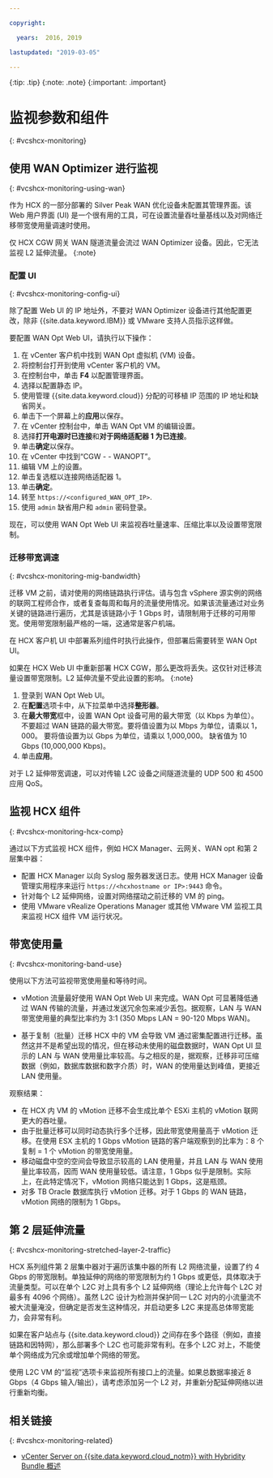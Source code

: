 ```yaml
---

copyright:

  years:  2016, 2019

lastupdated: "2019-03-05"

---
```


{:tip: .tip}
{:note: .note}
{:important: .important}

# 监视参数和组件
{: #vcshcx-monitoring}

## 使用 WAN Optimizer 进行监视
{: #vcshcx-monitoring-using-wan}

作为 HCX 的一部分部署的 Silver Peak WAN 优化设备未配置其管理界面。该 Web 用户界面 (UI) 是一个很有用的工具，可在设置流量吞吐量基线以及对网络迁移带宽使用量调速时使用。

仅 HCX CGW 网关 WAN 隧道流量会流过 WAN Optimizer 设备。因此，它无法监视 L2 延伸流量。
{:note}

### 配置 UI
{: #vcshcx-monitoring-config-ui}

除了配置 Web UI 的 IP 地址外，不要对 WAN Optimizer 设备进行其他配置更改，除非 {{site.data.keyword.IBM}} 或 VMware 支持人员指示这样做。   

要配置 WAN Opt Web UI，请执行以下操作：
1.	在 vCenter 客户机中找到 WAN Opt 虚拟机 (VM) 设备。
2.	将控制台打开到使用 vCenter 客户机的 VM。
3.	在控制台中，单击 **F4** 以配置管理界面。
4.	选择以配置静态 IP。
5.	使用管理 {{site.data.keyword.cloud}} 分配的可移植 IP 范围的 IP 地址和缺省网关。
6.	单击下一个屏幕上的**应用**以保存。
7.  在 vCenter 控制台中，单击 WAN Opt VM 的编辑设置。
8.	选择**打开电源时已连接**和**对于网络适配器 1 为已连接**。
9.	单击**确定**以保存。
10.	在 vCenter 中找到“CGW - <xxx> - WANOPT”。
11.	编辑 VM 上的设置。
12.	单击复选框以连接网络适配器 1。
13.	单击**确定**。
14.	转至 `https://<configured_WAN_OPT_IP>`.
15.	使用 `admin` 缺省用户和 `admin` 密码登录。

现在，可以使用 WAN Opt Web UI 来监视吞吐量速率、压缩比率以及设置带宽限制。

### 迁移带宽调速
{: #vcshcx-monitoring-mig-bandwidth}

迁移 VM 之前，请对使用的网络链路执行评估。请与包含 vSphere 源实例的网络的联网工程师合作，或者复查每周和每月的流量使用情况。如果该流量通过对业务关键的链路进行遍历，尤其是该链路小于 1 Gbps 时，请限制用于迁移的可用带宽。使用带宽限制最严格的一端，这通常是客户机端。

在 HCX 客户机 UI 中部署系列组件时执行此操作，但部署后需要转至 WAN Opt UI。

如果在 HCX Web UI 中重新部署 HCX CGW，那么更改将丢失。这仅针对迁移流量设置带宽限制。L2 延伸流量不受此设置的影响。
{:note}

1. 登录到 WAN Opt Web UI。
2. 在**配置**选项卡中，从下拉菜单中选择**整形器**。
3. 在**最大带宽**框中，设置 WAN Opt 设备可用的最大带宽（以 Kbps 为单位）。不要超过 WAN 链路的最大带宽。要将值设置为以 Mbps 为单位，请乘以 1，000。 要将值设置为以 Gbps 为单位，请乘以 1,000,000。 缺省值为 10 Gbps (10,000,000 Kbps)。
4. 单击**应用**。

对于 L2 延伸带宽调速，可以对传输 L2C 设备之间隧道流量的 UDP 500 和 4500 应用 QoS。

## 监视 HCX 组件
{: #vcshcx-monitoring-hcx-comp}

通过以下方式监视 HCX 组件，例如 HCX Manager、云网关、WAN opt 和第 2 层集中器：

- 配置 HCX Manager 以向 Syslog 服务器发送日志。使用 HCX Manager 设备管理实用程序来运行 `https://<hcxhostname or
IP>:9443` 命令。
- 针对每个 L2 延伸网络，设置对网络摆动之前迁移的 VM 的 ping。
- 使用 VMware vRealize Operations Manager 或其他 VMware VM 监视工具来监视 HCX 组件 VM 运行状况。

## 带宽使用量
{: #vcshcx-monitoring-band-use}

使用以下方法可监视带宽使用量和等待时间。

- vMotion 流量最好使用 WAN Opt Web UI 来完成。WAN Opt 可显著降低通过 WAN 传输的流量，并通过发送冗余包来减少丢包。据观察，LAN 与 WAN 带宽使用量的典型比率约为 3:1 (350 Mbps LAN = 90-120 Mbps WAN)。

- 基于复制（批量）迁移 HCX 中的 VM 会导致 VM 通过密集配置进行迁移。虽然这并不是希望出现的情况，但在移动未使用的磁盘数据时，WAN Opt UI 显示的 LAN 与 WAN 使用量比率较高。与之相反的是，据观察，迁移非可压缩数据（例如，数据库数据和数字介质）时，WAN 的使用量达到峰值，更接近 LAN 使用量。

观察结果：
- 在 HCX 内 VM 的 vMotion 迁移不会生成比单个 ESXi 主机的 vMotion 联网更大的吞吐量。
- 由于批量迁移可以同时动态执行多个迁移，因此带宽使用量高于 vMotion 迁移。在使用 ESX 主机的 1 Gbps vMotion 链路的客户端观察到的比率为：8 个复制 = 1 个 vMotion 的带宽使用量。
- 移动磁盘中空的空间会导致显示较高的 LAN 使用量，并且 LAN 与 WAN 使用量比率较高，因而 WAN 使用量较低。请注意，1 Gbps 似乎是限制。实际上，在此特定情况下，vMotion 网络只能达到 1 Gbps，这是瓶颈。
- 对多 TB Oracle 数据库执行 vMotion 迁移。对于 1 Gbps 的 WAN 链路，vMotion 网络的限制为 1 Gbps。

## 第 2 层延伸流量
{: #vcshcx-monitoring-stretched-layer-2-traffic}

HCX 系列组件第 2 层集中器对于遍历该集中器的所有 L2 网络流量，设置了约 4 Gbps 的带宽限制。单独延伸的网络的带宽限制为约 1 Gbps 或更低，具体取决于流量类型。可以在单个 L2C 对上具有多个 L2 延伸网络（理论上允许每个 L2C 对最多有 4096 个网络）。虽然 L2C 设计为检测并保护同一 L2C 对内的小流量流不被大流量淹没，但确定是否发生这种情况，并启动更多 L2C 来提高总体带宽能力，会非常有利。

如果在客户站点与 {{site.data.keyword.cloud}} 之间存在多个路径（例如，直接链路和因特网），那么部署多个 L2C 也可能非常有利。在多个 L2C 对上，不能使单个网络成为冗余或增加单个网络的带宽。

使用 L2C VM 的“监视”选项卡来监视所有接口上的流量。如果总数据率接近 8 Gbps（4 Gbps 输入/输出），请考虑添加另一个 L2 对，并重新分配延伸网络以进行重新均衡。

## 相关链接
{: #vcshcx-monitoring-related}

* [vCenter Server on {{site.data.keyword.cloud_notm}} with Hybridity Bundle 概述](/docs/services/vmwaresolutions/archiref/vcs?topic=vmware-solutions-vcs-hybridity-intro)   
